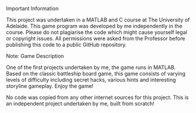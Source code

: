 Important Information

This project was undertaken in a MATLAB and C course at The University of Adelaide. This game program was developed by me independently in the course. Please do not plagiarise the code which might cause yourself legal or copyright issues. All permissions were asked from the Professor before publishing this code to a public GitHub repository.

Note: Game Description

One of the first projects undertaken by me, the game runs in MATLAB. Based on the classic battleship board game, this game consists of varying levels of difficulty including secret hacks, various hints and interesting storyline gameplay. Enjoy the game!

No code was copied from any other internet sources for this project. This is an independent project undertaken by me, built from scratch!

